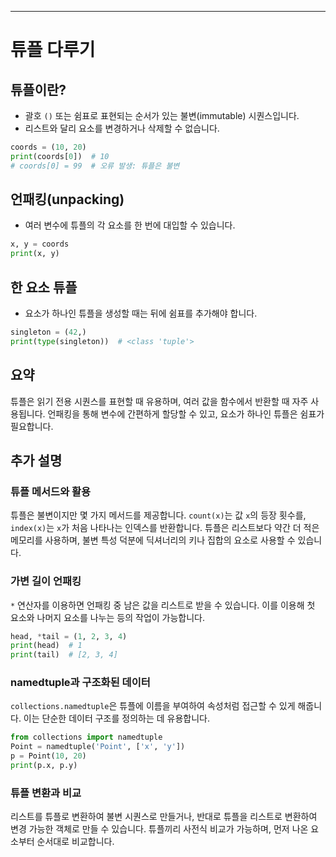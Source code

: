 ---

# 튜플 다루기

## 튜플이란?

- 괄호 `()` 또는 쉼표로 표현되는 순서가 있는 불변(immutable) 시퀀스입니다.
- 리스트와 달리 요소를 변경하거나 삭제할 수 없습니다.

```python
coords = (10, 20)
print(coords[0])  # 10
# coords[0] = 99  # 오류 발생: 튜플은 불변
```

## 언패킹(unpacking)

- 여러 변수에 튜플의 각 요소를 한 번에 대입할 수 있습니다.

```python
x, y = coords
print(x, y)
```

## 한 요소 튜플

- 요소가 하나인 튜플을 생성할 때는 뒤에 쉼표를 추가해야 합니다.

```python
singleton = (42,)
print(type(singleton))  # <class 'tuple'>
```

## 요약

튜플은 읽기 전용 시퀀스를 표현할 때 유용하며, 여러 값을 함수에서 반환할 때 자주 사용됩니다. 언패킹을 통해 변수에 간편하게 할당할 수 있고, 요소가 하나인 튜플은 쉼표가 필요합니다.

## 추가 설명

### 튜플 메서드와 활용

튜플은 불변이지만 몇 가지 메서드를 제공합니다. `count(x)`는 값 `x`의 등장 횟수를, `index(x)`는 `x`가 처음 나타나는 인덱스를 반환합니다. 튜플은 리스트보다 약간 더 적은 메모리를 사용하며, 불변 특성 덕분에 딕셔너리의 키나 집합의 요소로 사용할 수 있습니다.

### 가변 길이 언패킹

`*` 연산자를 이용하면 언패킹 중 남은 값을 리스트로 받을 수 있습니다. 이를 이용해 첫 요소와 나머지 요소를 나누는 등의 작업이 가능합니다.

```python
head, *tail = (1, 2, 3, 4)
print(head)  # 1
print(tail)  # [2, 3, 4]
```

### namedtuple과 구조화된 데이터

`collections.namedtuple`은 튜플에 이름을 부여하여 속성처럼 접근할 수 있게 해줍니다. 이는 단순한 데이터 구조를 정의하는 데 유용합니다.

```python
from collections import namedtuple
Point = namedtuple('Point', ['x', 'y'])
p = Point(10, 20)
print(p.x, p.y)
```

### 튜플 변환과 비교

리스트를 튜플로 변환하여 불변 시퀀스로 만들거나, 반대로 튜플을 리스트로 변환하여 변경 가능한 객체로 만들 수 있습니다. 튜플끼리 사전식 비교가 가능하며, 먼저 나온 요소부터 순서대로 비교합니다.